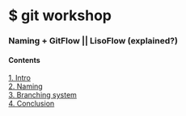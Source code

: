 # $ git workshop  

### Naming + GitFlow || LisoFlow (explained?)

#### Contents  
[1. Intro](./intro.md)  
[2. Naming](./naming.md)  
[3. Branching system](./branching.md)  
[4. Conclusion](./conclusion.md)  
